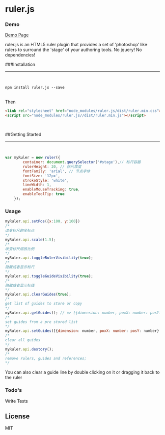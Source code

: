 ruler.js
======

### Demo
<a href="Demo page">Demo Page</a>


ruler.js is an HTML5 ruler plugin that provides a set of 'photoshop' like rulers to surround the 'stage' of your authoring tools.
No jquery!
No dependencies!

###Installation
<hr>
<br/>

```terminal
npm install ruler.js --save
```

<br/>
Then
<br/>

```html
<link rel="stylesheet" href="node_modules/ruler.js/dist/ruler.min.css">
<script src="node_modules/ruler.js//dist/ruler.min.js"></script>
```

<br/>

##Getting Started

<hr>
<br/>

```javascript
var myRuler = new ruler({
        container: document.querySelector('#stage'),// 标尺容器
        rulerHeight: 20, // 标尺厚度
        fontFamily: 'arial', // 节点字体
        fontSize: '12px', 
        strokeStyle: 'white',
        lineWidth: 1,
        enableMouseTracking: true,
        enableToolTip: true
    });
```
### Usage 
```javascript
myRuler.api.setPos({x:100, y:100})
/*
改变标尺的坐标点
*/
myRuler.api.scale(1.5);
/*
改变标尺缩放比例
*/
myRuler.api.toggleRulerVisibility(true);
/*
隐藏或者显示标尺
*/
myRuler.api.toggleGuideVisibility(true);
/*
隐藏或者显示标线
*/
myRuler.api.clearGuides(true);
/*
get list of guides to store or copy
*/
myRuler.api.getGuides(); // => [{dimension: number, poxX: number: posY: number}...]
/*
set guides from a pre stored list
*/
myRuler.api.setGuides([{dimension: number, poxX: number: posY: number}...]);
/*
clear all guides
*/
myRuler.api.destory();
/*
remove rulers, guides and references;
*/
```


You can also clear a guide line by double clicking on it or dragging it back to the ruler

### Todo's

Write Tests


License
----

MIT


